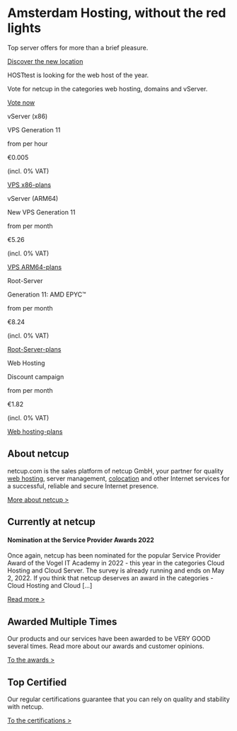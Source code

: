 Amsterdam Hosting, without the red lights
==========

Top server offers for more than a brief pleasure.

[Discover the new location](https://www.netcup.com/en/server/vps)

HOSTtest is looking for the web host of the year.

Vote for netcup in the categories web hosting, domains and vServer.

[Vote now](https://anx.io/PcILg)

vServer (x86)

VPS Generation 11

from per hour

€0.005

(incl. 0% VAT)

[VPS x86-plans](https://www.netcup.com/en/server/vps)

vServer (ARM64)

New VPS Generation 11

from per month

€5.26

(incl. 0% VAT)

[VPS ARM64-plans](https://www.netcup.com/en/server/arm-server)

Root-Server

Generation 11: AMD EPYC™

from per month

€8.24

(incl. 0% VAT)

[Root-Server-plans](https://www.netcup.com/en/server/root-server)

Web Hosting

Discount campaign

from per month

€1.82

(incl. 0% VAT)

[Web hosting-plans](https://www.netcup.com/en/hosting)

 About netcup
----------

netcup.com is the sales platform of netcup GmbH, your partner for quality [web hosting](https://www.netcup.com/en/hosting), server management, [colocation](https://www.netcup.com/en/professional/colocation-housing) and other Internet services for a successful, reliable and secure Internet presence.

[More about netcup \>](https://www.netcup.com/en/about-netcup)

Currently at netcup
----------

#### Nomination at the Service Provider Awards 2022 ####

Once again, netcup has been nominated for the popular Service Provider Award of the Vogel IT Academy in 2022 - this year in the categories Cloud Hosting and Cloud Server. The survey is already running and ends on May 2, 2022. If you think that netcup deserves an award in the categories - Cloud Hosting and Cloud [...]

[Read more \>](https://www.netcup-news.de/)

Awarded Multiple Times
----------

Our products and our services have been awarded to be VERY GOOD several times. Read more about our awards and customer opinions.

[To the awards \>](https://www.netcup.com/en/about-netcup/awards)

Top Certified
----------

Our regular certifications guarantee that you can rely on quality and stability with netcup.

[To the certifications \>](https://www.netcup.com/en/about-netcup/certifications)
